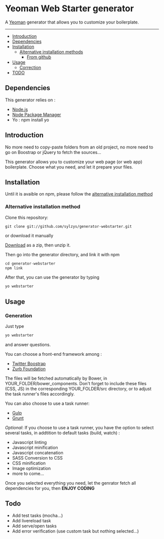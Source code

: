 Yeoman Web Starter generator
===============

A [Yeoman](http://www.yeoman.io) generator that allows you to customize your boilerplate.

---

- [Introduction](#introduction)
- [Dependencies](#dependencies)
- [Installation](#installation)
	- [Alternative installation methods](#alternative-installation-methods)
		- [From github](#from-github)
- [Usage](#usage)
	- [Correction](#correction)
- [TODO](#todo)

Dependencies
-----------

This generator relies on :
- [Node.js](http://nodejs.org)
- [Node Package Manager](https://www.npmjs.org/)
- Yo : npm install yo

Introduction
------------

No more need to copy-paste folders from an old project, no more need to go on Boostrap or jQuery to fetch the sources...

This generator allows you to customize your web page (or web app) boilerplate. Choose what you need, and let it prepare your files.

Installation
------------

Until it is avaible on npm, please follow the [alternative installation method](#alternative-installation-methods)

### Alternative installation method

Clone this repository:

    git clone git://github.com/sylzys/generator-webstarter.git

or download it manually

[Download](https://github.com/sylzys/generator-webstarter/archive/master.zip) as a zip, then unzip it.

Then go into the generator directory, and link it with npm

``` js
cd generator-webstarter
npm link
```

After that, you can use the generator by typing
``` js
yo webstarter
```

Usage
-----

### Generation

Just type
``` js
yo webstarter
```
and answer questions.

You can choose a front-end framework among :
- [Twitter Boostrap](http://getbootstrap.com/getting-started/)
- [Zurb Foundation](http://foundation.zurb.com/docs/)

The files will be fetched automatically by Bower, in YOUR_FOLDER/bower_components.
Don't forget to include these files (CSS, JS) in the corresponding YOUR_FOLDER/src directory, or to adjust the task runner's files accordingly.

You can also choose to use a task runner:
- [Gulp](http://gulpjs.com)
- [Grunt](http://gruntjs.com)

*Optional*: If you choose to use a task runner, you have the option to select several tasks, in addtition to default tasks (build, watch) :
- Javascript linting
- Javascript minification
- Javascript concatenation
- SASS Conversion to CSS
- CSS minification
- Image optimization
- more to come...

Once you selected everything you need, let the genrator fetch all dependencies for you, then **ENJOY CODING**

Todo
-----
- Add test tasks (mocha...)
- Add livereload task
- Add serve/open tasks
- Add error verification (use custom task but nothing selected...)